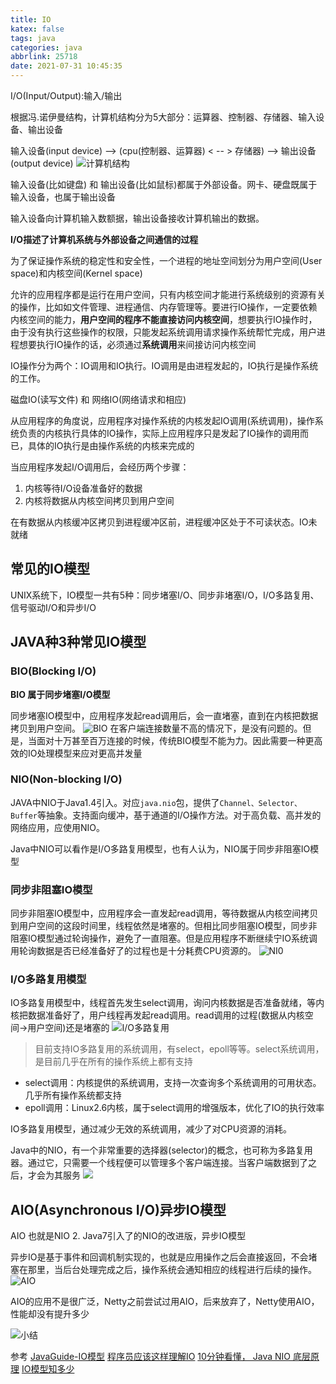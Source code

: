 ```yaml
---
title: IO
katex: false
tags: java
categories: java
abbrlink: 25718
date: 2021-07-31 10:45:35
---
```

I/O(Input/Output):输入/输出

根据冯.诺伊曼结构，计算机结构分为5大部分：运算器、控制器、存储器、输入设备、输出设备

输入设备(input device) --> (cpu(控制器、运算器) < -- > 存储器) --> 输出设备(output device)
![计算机结构](http://whh.plus:7007/images/2021/07/31/20190624122126398.jpg)

输入设备(比如键盘) 和 输出设备(比如鼠标)都属于外部设备。网卡、硬盘既属于输入设备，也属于输出设备

输入设备向计算机输入数额据，输出设备接收计算机输出的数据。

**I/O描述了计算机系统与外部设备之间通信的过程**

为了保证操作系统的稳定性和安全性，一个进程的地址空间划分为用户空间(User space)和内核空间(Kernel space)

允许的应用程序都是运行在用户空间，只有内核空间才能进行系统级别的资源有关的操作，比如如文件管理、进程通信、内存管理等。要进行IO操作，一定要依赖内核空间的能力，**用户空间的程序不能直接访问内核空间**，想要执行IO操作时，由于没有执行这些操作的权限，只能发起系统调用请求操作系统帮忙完成，用户进程想要执行IO操作的话，必须通过**系统调用**来间接访问内核空间

IO操作分为两个：IO调用和IO执行。IO调用是由进程发起的，IO执行是操作系统的工作。

磁盘IO(读写文件) 和 网络IO(网络请求和相应)

从应用程序的角度说，应用程序对操作系统的内核发起IO调用(系统调用)，操作系统负责的内核执行具体的IO操作，实际上应用程序只是发起了IO操作的调用而已，具体的IO执行是由操作系统的内核来完成的

当应用程序发起I/O调用后，会经历两个步骤：
1. 内核等待I/O设备准备好的数据
2. 内核将数据从内核空间拷贝到用户空间

在有数据从内核缓冲区拷贝到进程缓冲区前，进程缓冲区处于不可读状态。IO未就绪

## 常见的IO模型
UNIX系统下，IO模型一共有5种：同步堵塞I/O、同步非堵塞I/O，I/O多路复用、信号驱动I/O和异步I/O

## JAVA种3种常见IO模型

### BIO(Blocking I/O)
**BIO 属于同步堵塞I/O模型**

同步堵塞IO模型中，应用程序发起read调用后，会一直堵塞，直到在内核把数据拷贝到用户空间。
![BIO](http://whh.plus:7007/images/2021/07/31/6a9e704af49b4380bb686f0c96d33b81tplv-k3u1fbpfcp-watermark.png)
在客户端连接数量不高的情况下，是没有问题的。但是，当面对十万甚至百万连接的时候，传统BIO模型不能为力。因此需要一种更高效的IO处理模型来应对更高并发量

### NIO(Non-blocking I/O)
JAVA中NIO于Java1.4引入。对应`java.nio`包，提供了`Channel、Selector、Buffer`等抽象。支持面向缓冲，基于通道的I/O操作方法。对于高负载、高并发的网络应用，应使用NIO。

Java中NIO可以看作是I/O多路复用模型，也有人认为，NIO属于同步非阻塞IO模型

### **同步非阻塞IO模型**
同步非阻塞IO模型中，应用程序会一直发起read调用，等待数据从内核空间拷贝到用户空间的这段时间里，线程依然是堵塞的。但相比同步阻塞IO模型，同步非阻塞IO模型通过轮询操作，避免了一直阻塞。但是应用程序不断继续宁IO系统调用轮询数据是否已经准备好了的过程也是十分耗费CPU资源的。
![NI0](http://whh.plus:7007/images/2021/07/31/bb174e22dbe04bb79fe3fc126aed0c61tplv-k3u1fbpfcp-watermark.png)

### **I/O多路复用模型**
IO多路复用模型中，线程首先发生select调用，询问内核数据是否准备就绪，等内核把数据准备好了，用户线程再发起read调用。read调用的过程(数据从内核空间->用户空间)还是堵塞的
![I/O多路复用](http://whh.plus:7007/images/2021/07/31/88ff862764024c3b8567367df11df6abtplv-k3u1fbpfcp-watermark.png)

> 目前支持IO多路复用的系统调用，有select，epoll等等。select系统调用，是目前几乎在所有的操作系统上都有支持 
- select调用：内核提供的系统调用，支持一次查询多个系统调用的可用状态。几乎所有操作系统都支持
- epoll调用：Linux2.6内核，属于select调用的增强版本，优化了IO的执行效率

IO多路复用模型，通过减少无效的系统调用，减少了对CPU资源的消耗。

Java中的NIO，有一个非常重要的选择器(selector)的概念，也可称为多路复用器。通过它，只需要一个线程便可以管理多个客户端连接。当客户端数据到了之后，才会为其服务
![](http://whh.plus:7007/images/2021/07/31/0f483f2437ce4ecdb180134270a00144tplv-k3u1fbpfcp-watermark.png)

## AIO(Asynchronous I/O)异步IO模型
AIO 也就是NIO 2. Java7引入了的NIO的改进版，异步IO模型

异步IO是基于事件和回调机制实现的，也就是应用操作之后会直接返回，不会堵塞在那里，当后台处理完成之后，操作系统会通知相应的线程进行后续的操作。
![AIO](http://whh.plus:7007/images/2021/07/31/3077e72a1af049559e81d18205b56fd7tplv-k3u1fbpfcp-watermark.png)

AIO的应用不是很广泛，Netty之前尝试过用AIO，后来放弃了，Netty使用AIO，性能却没有提升多少

![小结](http://whh.plus:7007/images/2021/07/31/33b193457c928ae02217480f994814b6.png)

参考
[JavaGuide-IO模型](https://snailclimb.gitee.io/javaguide/#/docs/java/basis/IO%E6%A8%A1%E5%9E%8B)
[程序员应该这样理解IO](https://www.jianshu.com/p/fa7bdc4f3de7)
[10分钟看懂， Java NIO 底层原理](https://www.cnblogs.com/crazymakercircle/p/10225159.html)
[IO模型知多少](https://www.cnblogs.com/sheng-jie/p/how-much-you-know-about-io-models.html)